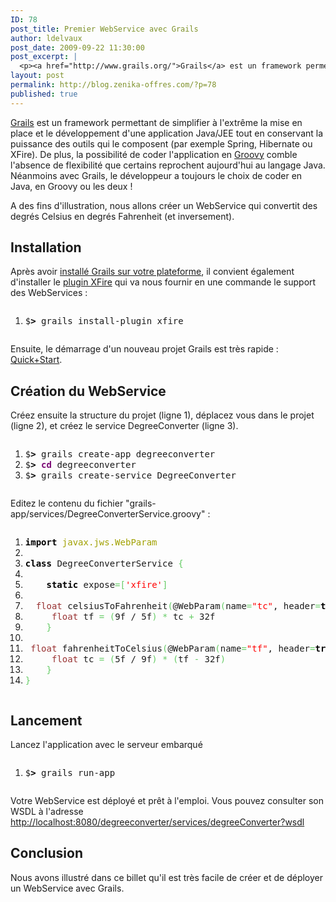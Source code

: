 ```yaml
---
ID: 78
post_title: Premier WebService avec Grails
author: ldelvaux
post_date: 2009-09-22 11:30:00
post_excerpt: |
  <p><a href="http://www.grails.org/">Grails</a> est un framework permettant de simplifier à l'extrême la mise en place et le développement d'une application Java/JEE tout en conservant la puissance des outils qui le composent (par exemple Spring, Hibernate ou XFire). De plus, la possibilité de coder l'application en <a href="http://groovy.codehaus.org/">Groovy</a> comble l'absence de flexibilité que certains reprochent aujourd'hui au langage Java. Néanmoins avec Grails, le développeur a toujours le choix de coder en Java, en Groovy ou les deux&nbsp;!</p> <p>A des fins d'illustration, nous allons créer un WebService qui convertit des degrés Celsius en degrés Fahrenheit (et inversement).</p>
layout: post
permalink: http://blog.zenika-offres.com/?p=78
published: true
---
```

<p><a href="http://www.grails.org/">Grails</a> est un framework permettant de simplifier à l'extrême la mise en place et le développement d'une application Java/JEE tout en conservant la puissance des outils qui le composent (par exemple Spring, Hibernate ou XFire). De plus, la possibilité de coder l'application en <a href="http://groovy.codehaus.org/">Groovy</a> comble l'absence de flexibilité que certains reprochent aujourd'hui au langage Java. Néanmoins avec Grails, le développeur a toujours le choix de coder en Java, en Groovy ou les deux&nbsp;!</p> <p>A des fins d'illustration, nous allons créer un WebService qui convertit des degrés Celsius en degrés Fahrenheit (et inversement).</p>
<!--more-->
<h2>Installation</h2> <p>Après avoir <a href="http://www.grails.org/Installation">installé Grails sur votre plateforme</a>, il convient également d'installer le <a href="http://grails.org/XFire+plugin">plugin XFire</a> qui va nous fournir en une commande le support des WebServices&nbsp;:</p> <pre class="bash code bash" style="font-family:inherit"><ol><li style="font-weight: normal;"><div style="font-family: monospace; font-weight: normal; font-style: normal; margin:0; padding:0; background:inherit;">$<span style="color: #000000; font-weight: bold;">&gt;</span> grails install-plugin xfire</div></li></ol></pre> <p>Ensuite, le démarrage d'un nouveau projet Grails est très rapide&nbsp;: <a href="http://www.grails.org/Quick+Start">Quick+Start</a>.</p> <h2>Création du WebService</h2> <p>Créez ensuite la structure du projet (ligne 1), déplacez vous dans le projet (ligne 2), et créez le service DegreeConverter (ligne 3).</p> <pre class="bash code bash" style="font-family:inherit"><ol><li style="font-weight: normal;"><div style="font-family: monospace; font-weight: normal; font-style: normal; margin:0; padding:0; background:inherit;">$<span style="color: #000000; font-weight: bold;">&gt;</span> grails create-app degreeconverter</div></li><li style="font-weight: normal;"><div style="font-family: monospace; font-weight: normal; font-style: normal; margin:0; padding:0; background:inherit;">$<span style="color: #000000; font-weight: bold;">&gt;</span> <span style="color: #7a0874; font-weight: bold;">cd</span> degreeconverter</div></li><li style="font-weight: normal;"><div style="font-family: monospace; font-weight: normal; font-style: normal; margin:0; padding:0; background:inherit;">$<span style="color: #000000; font-weight: bold;">&gt;</span> grails create-service DegreeConverter</div></li></ol></pre> <p>Editez le contenu du fichier "grails-app/services/DegreeConverterService.groovy"&nbsp;:</p> <pre class="groovy code groovy" style="font-family:inherit"><ol><li style="font-weight: normal;"><div style="font-family: monospace; font-weight: normal; font-style: normal; margin:0; padding:0; background:inherit;"><span style="color: #000000; font-weight: bold;">import</span> <span style="color: #a1a100;">javax.jws.WebParam</span></div></li><li style="font-weight: normal;"><div style="font-family: monospace; font-weight: normal; font-style: normal; margin:0; padding:0; background:inherit;">&nbsp;</div></li><li style="font-weight: normal;"><div style="font-family: monospace; font-weight: normal; font-style: normal; margin:0; padding:0; background:inherit;"><span style="color: #000000; font-weight: bold;">class</span> DegreeConverterService <span style="color: #66cc66;">&#123;</span></div></li><li style="font-weight: normal;"><div style="font-family: monospace; font-weight: normal; font-style: normal; margin:0; padding:0; background:inherit;">&nbsp;</div></li><li style="font-weight: normal;"><div style="font-family: monospace; font-weight: normal; font-style: normal; margin:0; padding:0; background:inherit;">    <span style="color: #000000; font-weight: bold;">static</span> expose<span style="color: #66cc66;">=</span><span style="color: #66cc66;">&#91;</span><span style="color: #ff0000;">'xfire'</span><span style="color: #66cc66;">&#93;</span></div></li><li style="font-weight: normal;"><div style="font-family: monospace; font-weight: normal; font-style: normal; margin:0; padding:0; background:inherit;">&nbsp;</div></li><li style="font-weight: normal;"><div style="font-family: monospace; font-weight: normal; font-style: normal; margin:0; padding:0; background:inherit;">	<span style="color: #993333;">float</span> celsiusToFahrenheit<span style="color: #66cc66;">&#40;</span>@WebParam<span style="color: #66cc66;">&#40;</span>name<span style="color: #66cc66;">=</span><span style="color: #ff0000;">&quot;tc&quot;</span>, header<span style="color: #66cc66;">=</span><span style="color: #000000; font-weight: bold;">true</span><span style="color: #66cc66;">&#41;</span> <span style="color: #993333;">float</span> tc<span style="color: #66cc66;">&#41;</span> <span style="color: #66cc66;">&#123;</span></div></li><li style="font-weight: normal;"><div style="font-family: monospace; font-weight: normal; font-style: normal; margin:0; padding:0; background:inherit;">		<span style="color: #993333;">float</span> tf <span style="color: #66cc66;">=</span> <span style="color: #66cc66;">&#40;</span>9f / 5f<span style="color: #66cc66;">&#41;</span> <span style="color: #66cc66;">*</span> tc <span style="color: #66cc66;">+</span> 32f</div></li><li style="font-weight: normal;"><div style="font-family: monospace; font-weight: normal; font-style: normal; margin:0; padding:0; background:inherit;">	<span style="color: #66cc66;">&#125;</span></div></li><li style="font-weight: normal;"><div style="font-family: monospace; font-weight: normal; font-style: normal; margin:0; padding:0; background:inherit;">&nbsp;</div></li><li style="font-weight: normal;"><div style="font-family: monospace; font-weight: normal; font-style: normal; margin:0; padding:0; background:inherit;">	<span style="color: #993333;">float</span> fahrenheitToCelsius<span style="color: #66cc66;">&#40;</span>@WebParam<span style="color: #66cc66;">&#40;</span>name<span style="color: #66cc66;">=</span><span style="color: #ff0000;">&quot;tf&quot;</span>, header<span style="color: #66cc66;">=</span><span style="color: #000000; font-weight: bold;">true</span><span style="color: #66cc66;">&#41;</span> <span style="color: #993333;">float</span> tf<span style="color: #66cc66;">&#41;</span> <span style="color: #66cc66;">&#123;</span></div></li><li style="font-weight: normal;"><div style="font-family: monospace; font-weight: normal; font-style: normal; margin:0; padding:0; background:inherit;">		<span style="color: #993333;">float</span> tc <span style="color: #66cc66;">=</span> <span style="color: #66cc66;">&#40;</span>5f / 9f<span style="color: #66cc66;">&#41;</span> <span style="color: #66cc66;">*</span> <span style="color: #66cc66;">&#40;</span>tf <span style="color: #66cc66;">-</span> 32f<span style="color: #66cc66;">&#41;</span></div></li><li style="font-weight: normal;"><div style="font-family: monospace; font-weight: normal; font-style: normal; margin:0; padding:0; background:inherit;">	<span style="color: #66cc66;">&#125;</span></div></li><li style="font-weight: normal;"><div style="font-family: monospace; font-weight: normal; font-style: normal; margin:0; padding:0; background:inherit;"><span style="color: #66cc66;">&#125;</span></div></li></ol></pre> <h2>Lancement</h2> <p>Lancez l'application avec le serveur embarqué</p> <pre class="bash code bash" style="font-family:inherit"><ol><li style="font-weight: normal;"><div style="font-family: monospace; font-weight: normal; font-style: normal; margin:0; padding:0; background:inherit;">$<span style="color: #000000; font-weight: bold;">&gt;</span> grails run-app</div></li></ol></pre> <p>Votre WebService est déployé et prêt à l'emploi. Vous pouvez consulter son WSDL à l'adresse <a href="http://localhost:8080/degreeconverter/services/degreeConverter?wsdl">http://localhost:8080/degreeconverter/services/degreeConverter?wsdl</a></p> <h2>Conclusion</h2> <p>Nous avons illustré dans ce billet qu'il est très facile de créer et de déployer un WebService avec Grails.</p>